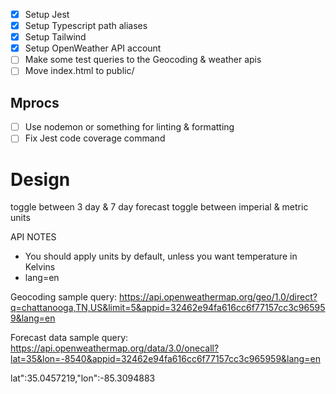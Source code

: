- [x] Setup Jest
- [x] Setup Typescript path aliases
- [x] Setup Tailwind
- [x] Setup OpenWeather API account
- [ ] Make some test queries to the Geocoding & weather apis
- [ ] Move index.html to public/

## Mprocs
- [ ] Use nodemon or something for linting & formatting
- [ ] Fix Jest code coverage command

# Design
toggle between 3 day & 7 day forecast
toggle between imperial & metric units

API NOTES
- You should apply units by default, unless you want temperature in Kelvins
- lang=en

Geocoding sample query:
https://api.openweathermap.org/geo/1.0/direct?q=chattanooga,TN,US&limit=5&appid=32462e94fa616cc6f77157cc3c965959&lang=en

Forecast data sample query:
https://api.openweathermap.org/data/3.0/onecall?lat=35&lon=-8540&appid=32462e94fa616cc6f77157cc3c965959&lang=en

lat":35.0457219,"lon":-85.3094883
